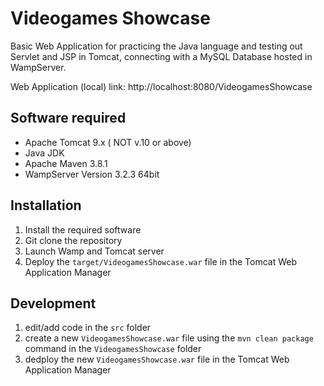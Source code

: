 # Videogames Showcase
 Basic Web Application for practicing the Java language and testing out Servlet and JSP in Tomcat, connecting with a MySQL Database hosted in WampServer.
 
 Web Application (local) link: http://localhost:8080/VideogamesShowcase

## Software required
- Apache Tomcat 9.x ( NOT v.10 or above)
- Java JDK
- Apache Maven 3.8.1
- WampServer Version 3.2.3 64bit

## Installation

1. Install the required software
2. Git clone the repository
3. Launch Wamp and Tomcat server
4. Deploy the `target/VideogamesShowcase.war` file in the Tomcat Web Application Manager

## Development
1. edit/add code in the `src` folder
2. create a new `VideogamesShowcase.war` file using the `mvn clean package` command in the `VideogamesShowcase` folder
3. dedploy the new `VideogamesShowcase.war` file in the Tomcat Web Application Manager
